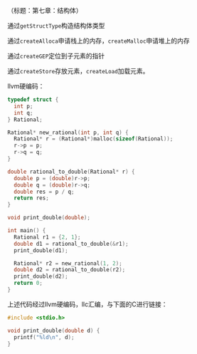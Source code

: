 （标题：第七章：结构体）

通过`getStructType`构造结构体类型

通过`createAlloca`申请栈上的内存，`createMalloc`申请堆上的内存

通过`createGEP`定位到子元素的指针

通过`createStore`存放元素，`createLoad`加载元素。

llvm硬编码：

```c
typedef struct {
  int p;
  int q;
} Rational;

Rational* new_rational(int p, int q) {
  Rational* r = (Rational*)malloc(sizeof(Rational));
  r->p = p;
  r->q = q;
}

double rational_to_double(Rational* r) {
  double p = (double)r->p;
  double q = (double)r->q;
  double res = p / q;
  return res;
}

void print_double(double);

int main() {
  Rational r1 = {2, 1};
  double d1 = rational_to_double(&r1);
  print_double(d1);

  Rational* r2 = new_rational(1, 2);
  double d2 = rational_to_double(r2);
  print_double(d2);
  return 0;
}
```

上述代码经过llvm硬编码，llc汇编，与下面的C进行链接：

```c
#include <stdio.h>

void print_double(double d) {
  printf("%ld\n", d);
} 
```
